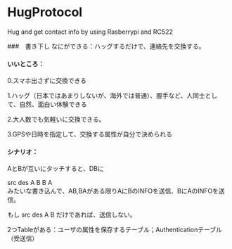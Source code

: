 # HugProtocol
Hug and get contact info by using Rasberrypi and RC522

###　書き下し
なにができる：ハッグするだけで、連絡先を交換する。

#### いいところ：
0.スマホ出さずに交換できる

1.ハッグ（日本ではあまりしないが、海外では普通）、握手など、人同士として、自然、面白い体験できる

2.大人数でも気軽いに交換できる。

3.GPSや日時を指定して、交換する属性が自分で決められる

#### シナリオ：
AとBが互いにタッチすると、DBに

src des
A   B
B   A  
みたいな書き込んで、AB,BAがある限りAにBのINFOを送信、BにAのINFOを送信。

もし
src des
A   B
だけであれば、送信しない。

2つTableがある：ユーザの属性を保存するテーブル；Authenticationテーブル（受送信）
